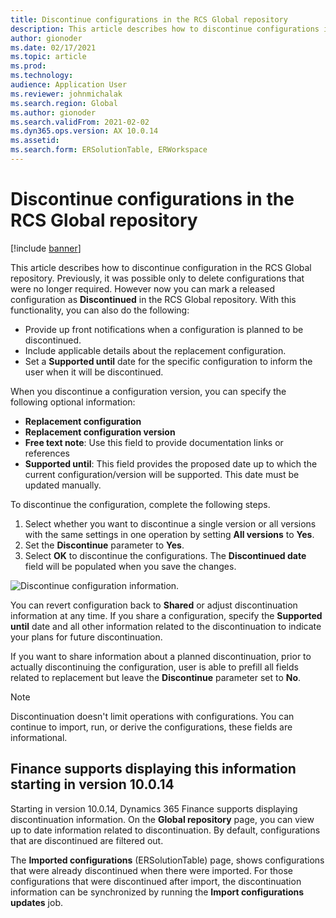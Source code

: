 ```yaml
---
title: Discontinue configurations in the RCS Global repository
description: This article describes how to discontinue configurations in the RCS Global repository.
author: gionoder
ms.date: 02/17/2021
ms.topic: article
ms.prod: 
ms.technology: 
audience: Application User
ms.reviewer: johnmichalak
ms.search.region: Global
ms.author: gionoder
ms.search.validFrom: 2021-02-02
ms.dyn365.ops.version: AX 10.0.14
ms.assetid: 
ms.search.form: ERSolutionTable, ERWorkspace
---
```

# Discontinue configurations in the RCS Global repository

[!include [banner](../../includes/banner.md)]

This article describes how to discontinue configuration in the RCS Global repository. Previously, it was possible only to delete configurations that were no longer required. However now you can mark a released configuration as **Discontinued** in the RCS Global repository. With this functionality, you can also do the following: 
 
 - Provide up front notifications when a configuration is planned to be discontinued.
 - Include applicable details about the replacement configuration.
 - Set a **Supported until** date for the specific configuration to inform the user when it will be discontinued.

When you discontinue a configuration version, you can specify the following optional information:

  - **Replacement configuration**
  - **Replacement configuration version**
  - **Free text note**: Use this field to provide documentation links or references
  - **Supported until**: This field provides the proposed date up to which the current configuration/version will be supported. This date must be updated manually.
  
To discontinue the configuration, complete the following steps. 

1. Select whether you want to discontinue a single version or all versions with the same settings in one operation by setting **All versions** to **Yes**. 
2. Set the **Discontinue** parameter to **Yes**.
3. Select **OK** to discontinue the configurations. The **Discontinued date** field will be populated when you save the changes.

![Discontinue configuration information.](../media/Discontinue-details-2.png)
  
You can revert configuration back to **Shared** or adjust discontinuation information at any time. If you share a configuration, specify the **Supported until** date and all other information related to the discontinuation to indicate your plans for future discontinuation.

If you want to share information about a planned discontinuation, prior to actually discontinuing the configuration, user is able to prefill all fields related to replacement but leave the **Discontinue** parameter set to **No**.

> [!NOTE]
> Discontinuation doesn't limit operations with configurations. You can continue to import, run, or derive the configurations, these fields are informational.

## Finance supports displaying this information starting in version 10.0.14

Starting in version 10.0.14, Dynamics 365 Finance supports displaying discontinuation information. On the **Global repository** page, you can view up to date information related to discontinuation. By default, configurations that are discontinued are filtered out.
  
The **Imported configurations** (ERSolutionTable) page, shows configurations that were already discontinued when there were imported. For those configurations that were discontinued after import, the discontinuation information can be synchronized by running the **Import configurations updates** job.


